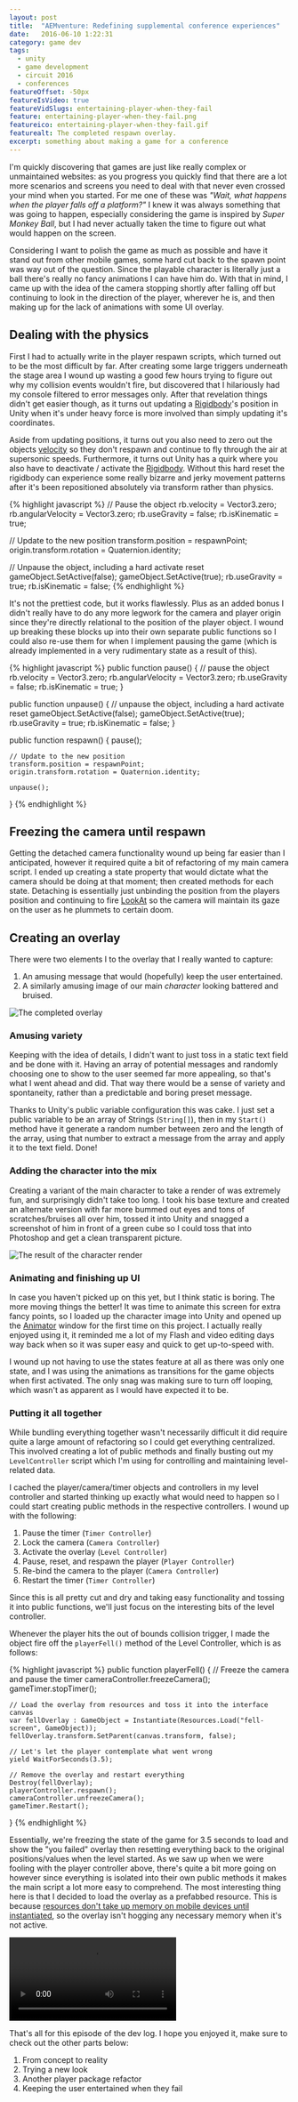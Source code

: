```yaml
---
layout: post
title:  "AEMventure: Redefining supplemental conference experiences"
date:   2016-06-10 1:22:31
category: game dev
tags:
  - unity
  - game development
  - circuit 2016
  - conferences
featureOffset: -50px
featureIsVideo: true
featureVidSlugs: entertaining-player-when-they-fail
feature: entertaining-player-when-they-fail.png
featureico: entertaining-player-when-they-fail.gif
featurealt: The completed respawn overlay.
excerpt: something about making a game for a conference
---
```


I'm quickly discovering that games are just like really complex or unmaintained websites: as you progress you quickly find that there are a lot more scenarios and screens you need to deal with that never even crossed your mind when you started. For me one of these was _"Wait, what happens when the player falls off a platform?"_ I knew it was always something that was going to happen, especially considering the game is inspired by _Super Monkey Ball_, but I had never actually taken the time to figure out what would happen on the screen.

Considering I want to polish the game as much as possible and have it stand out from other mobile games, some hard cut back to the spawn point was way out of the question. Since the playable character is literally just a ball there's really no fancy animations I can have him do. With that in mind, I came up with the idea of the camera stopping shortly after falling off but continuing to look in the direction of the player, wherever he is, and then making up for the lack of animations with some UI overlay.

## Dealing with the physics
First I had to actually write in the player respawn scripts, which turned out to be the most difficult by far. After creating some large triggers underneath the stage area I wound up wasting a good few hours trying to figure out why my collision events wouldn't fire, but discovered that I hilariously had my console filtered to error messages only. After that revelation things didn't get easier though, as it turns out updating a [Rigidbody](http://docs.unity3d.com/ScriptReference/Rigidbody.html)'s position in Unity when it's under heavy force is more involved than simply updating it's coordinates.

Aside from updating positions, it turns out you also need to zero out the objects [velocity](http://docs.unity3d.com/ScriptReference/Rigidbody-velocity.html) so they don't respawn and continue to fly through the air at supersonic speeds. Furthermore, it turns out Unity has a quirk where you also have to deactivate / activate the [Rigidbody](http://docs.unity3d.com/ScriptReference/Rigidbody.html). Without this hard reset the rigidbody can experience some really bizarre and jerky movement patterns after it's been repositioned absolutely via transform rather than physics.

{% highlight javascript %}
// Pause the object
rb.velocity = Vector3.zero;
rb.angularVelocity = Vector3.zero;
rb.useGravity = false;
rb.isKinematic = true;

// Update to the new position
transform.position = respawnPoint;
origin.transform.rotation = Quaternion.identity;

// Unpause the object, including a hard activate reset
gameObject.SetActive(false);
gameObject.SetActive(true);
rb.useGravity = true;
rb.isKinematic = false;
{% endhighlight %}

It's not the prettiest code, but it works flawlessly. Plus as an added bonus I didn't really have to do any more legwork for the camera and player origin since they're directly relational to the position of the player object. I wound up breaking these blocks up into their own separate public functions so I could also re-use them for when I implement pausing the game (which is already implemented in a very rudimentary state as a result of this).

{% highlight javascript %}
public function pause() {
	// pause the object
	rb.velocity = Vector3.zero;
	rb.angularVelocity = Vector3.zero;
	rb.useGravity = false;
	rb.isKinematic = true;
}

public function unpause() {
	// unpause the object, including a hard activate reset
	gameObject.SetActive(false);
	gameObject.SetActive(true);
	rb.useGravity = true;
	rb.isKinematic = false;
}

public function respawn() {
	pause();

	// Update to the new position
	transform.position = respawnPoint;
	origin.transform.rotation = Quaternion.identity;

	unpause();
}
{% endhighlight %}

## Freezing the camera until respawn
Getting the detached camera functionality wound up being far easier than I anticipated, however it required quite a bit of refactoring of my main camera script. I ended up creating a state property that would dictate what the camera should be doing at that moment; then created methods for each state. Detaching is essentially just unbinding the position from the players position and continuing to fire [LookAt](http://docs.unity3d.com/ScriptReference/Transform.LookAt.html) so the camera will maintain its gaze on the user as he plummets to certain doom.

## Creating an overlay
There were two elements I to the overlay that I really wanted to capture:

1. An amusing message that would (hopefully) keep the user entertained.
2. A similarly amusing image of our main _character_ looking battered and bruised.

![The completed overlay](/img/game-respawn/respawn-screen.png)

### Amusing variety
Keeping with the idea of details, I didn't want to just toss in a static text field and be done with it. Having an array of potential messages and randomly choosing one to show to the user seemed far more appealing, so that's what I went ahead and did. That way there would be a sense of variety and spontaneity, rather than a predictable and boring preset message.

Thanks to Unity's public variable configuration this was cake. I just set a public variable to be an array of Strings (`String[]`), then in my `Start()` method have it generate a random number between zero and the length of the array, using that number to extract a message from the array and apply it to the text field. Done!

### Adding the character into the mix
Creating a variant of the main character to take a render of was extremely fun, and surprisingly didn't take too long. I took his base texture and created an alternate version with far more bummed out eyes and tons of scratches/bruises all over him, tossed it into Unity and snagged a screenshot of him in front of a green cube so I could toss that into Photoshop and get a clean transparent picture.

![The result of the character render](/img/game-respawn/injured-player-resized.png)

### Animating and finishing up UI
In case you haven't picked up on this yet, but I think static is boring. The more moving things the better! It was time to animate this screen for extra fancy points, so I loaded up the character image into Unity and opened up the [Animator](http://docs.unity3d.com/Manual/class-Animator.html) window for the first time on this project. I actually really enjoyed using it, it reminded me a lot of my Flash and video editing days way back when so it was super easy and quick to get up-to-speed with.

I wound up not having to use the states feature at all as there was only one state, and I was using the animations as transitions for the game objects when first activated. The only snag was making sure to turn off looping, which wasn't as apparent as I would have expected it to be.

### Putting it all together
While bundling everything together wasn't necessarily difficult it did require quite a large amount of refactoring so I could get everything centralized. This involved creating a lot of public methods and finally busting out my `LevelController` script which I'm using for controlling and maintaining level-related data.

I cached the player/camera/timer objects and controllers in my level controller and started thinking up exactly what would need to happen so I could start creating public methods in the respective controllers. I wound up with the following:

1. Pause the timer (`Timer Controller`)
2. Lock the camera (`Camera Controller`)
3. Activate the overlay (`Level Controller`)
4. Pause, reset, and respawn the player (`Player Controller`)
5. Re-bind the camera to the player (`Camera Controller`)
6. Restart the timer (`Timer Controller`)

Since this is all pretty cut and dry and taking easy functionality and tossing it into public functions, we'll just focus on the interesting bits of the level controller.

Whenever the player hits the out of bounds collision trigger, I made the object fire off the `playerFell()` method of the Level Controller, which is as follows:

{% highlight javascript %}
public function playerFell() {
	// Freeze the camera and pause the timer
	cameraController.freezeCamera();
	gameTimer.stopTimer();

	// Load the overlay from resources and toss it into the interface canvas
	var fellOverlay : GameObject = Instantiate(Resources.Load("fell-screen", GameObject));
	fellOverlay.transform.SetParent(canvas.transform, false);

	// Let's let the player contemplate what went wrong
	yield WaitForSeconds(3.5);

	// Remove the overlay and restart everything
	Destroy(fellOverlay);
	playerController.respawn();
	cameraController.unfreezeCamera();
	gameTimer.Restart();
}
{% endhighlight %}

Essentially, we're freezing the state of the game for 3.5 seconds to load and show the "you failed" overlay then resetting everything back to the original positions/values when the level started. As we saw up when we were fooling with the player controller above, there's quite a bit more going on however since everything is isolated into their own public methods it makes the main script a lot more easy to comprehend. The most interesting thing here is that I decided to load the overlay as a prefabbed resource. This is because [resources don't take up memory on mobile devices until instantiated](https://youtu.be/vnF9YEm_pxk?t=29m28s), so the overlay isn't hogging any necessary memory when it's not active.

<div class="bg-video-wrap" style="background-image: url('/img/entertaining-player-when-they-fail.gif');">
  <video class="bg-video-player" autoplay loop>
    <source src="/img/videos/entertaining-player-when-they-fail.mp4"  type="video/mp4; codecs=avc1.42E01E,mp4a.40.2">
    <source src="/img/videos/entertaining-player-when-they-fail.webm" type="video/webm; codecs=vp8,vorbis">
  </video>
</div>

That's all for this episode of the dev log. I hope you enjoyed it, make sure to check out the other parts below:

1. From concept to reality
2. Trying a new look
3. Another player package refactor
4. Keeping the user entertained when they fail
